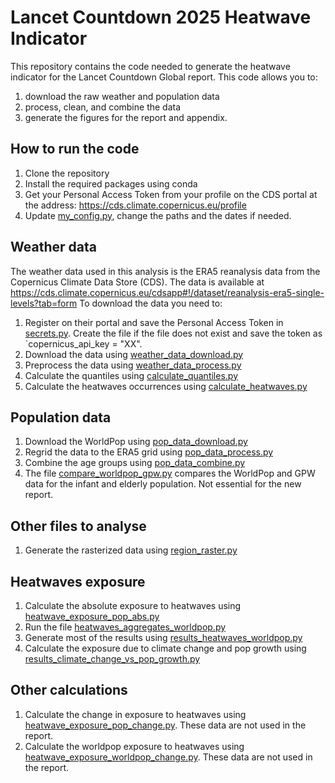 # Lancet Countdown 2025 Heatwave Indicator

This repository contains the code needed to generate the heatwave indicator for the Lancet Countdown Global report.
This code allows you to:
1. download the raw weather and population data 
2. process, clean, and combine the data
3. generate the figures for the report and appendix.

## How to run the code

1. Clone the repository
2. Install the required packages using conda
3. Get your Personal Access Token from your profile on the CDS portal at the address: https://cds.climate.copernicus.eu/profile
4. Update [my_config.py](my_config.py), change the paths and the dates if needed.

## Weather data

The weather data used in this analysis is the ERA5 reanalysis data from the Copernicus Climate Data Store (CDS). 
The data is available at https://cds.climate.copernicus.eu/cdsapp#!/dataset/reanalysis-era5-single-levels?tab=form
To download the data you need to:

1. Register on their portal and save the Personal Access Token in [secrets.py](python_code/secrets.py). Create the file if the file does not exist and save the token as `copernicus_api_key = "XX".
2. Download the data using [weather_data_download.py](python_code/weather/weather_data_download.py)
3. Preprocess the data using [weather_data_process.py](python_code/weather/weather_data_process.py)
4. Calculate the quantiles using [calculate_quantiles.py](python_code/weather/calculate_quantiles.py)
5. Calculate the heatwaves occurrences using [calculate_heatwaves.py](python_code/weather/calculate_heatwaves.py)

## Population data

1. Download the WorldPop using [pop_data_download.py](python_code/population/pop_data_download.py)
2. Regrid the data to the ERA5 grid using [pop_data_process.py](python_code/population/pop_data_process.py)
3. Combine the age groups using [pop_data_combine.py](python_code/population/pop_data_combine.py)
4. The file [compare_worldpop_gpw.py](python_code/population/compare_worldpop_gpw.py) compares the WorldPop and GPW data for the infant and elderly population. Not essential for the new report.

## Other files to analyse

1. Generate the rasterized data using [region_raster.py](python_code/calculations/region_raster.py)

## Heatwaves exposure

1. Calculate the absolute exposure to heatwaves using [heatwave_exposure_pop_abs.py](python_code/calculations/heatwave_exposure_pop_abs.py)
2. Run the file [heatwaves_aggregates_worldpop.py](python_code/calculations/heatwaves_aggregates_worldpop.py)
3. Generate most of the results using [results_heatwaves_worldpop.py](python_code/calculations/results_heatwaves_worldpop.py)
4. Calculate the exposure due to climate change and pop growth using [results_climate_change_vs_pop_growth.py](python_code/calculations/results_climate_change_vs_pop_growth.py)

## Other calculations
1. Calculate the change in exposure to heatwaves using [heatwave_exposure_pop_change.py](python_code/calculations/heatwave_exposure_pop_change.py). These data are not used in the report.
2. Calculate the worldpop exposure to heatwaves using [heatwave_exposure_worldpop_change.py](python_code/calculations/heatwave_exposure_worldpop_change.py). These data are not used in the report.